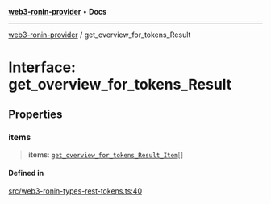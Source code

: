 [**web3-ronin-provider**](../README.md) • **Docs**

***

[web3-ronin-provider](../globals.md) / get\_overview\_for\_tokens\_Result

# Interface: get\_overview\_for\_tokens\_Result

## Properties

### items

> **items**: [`get_overview_for_tokens_Result_Item`](get_overview_for_tokens_Result_Item.md)[]

#### Defined in

[src/web3-ronin-types-rest-tokens.ts:40](https://github.com/chuacw/web3-ronin-provider/blob/a0101c455e71e221c1f508afff12749e77bf1fd8/src/web3-ronin-types-rest-tokens.ts#L40)
